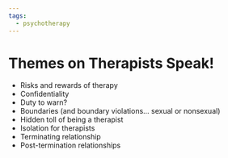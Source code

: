 ```yaml
---
tags:
  - psychotherapy
---
```


# Themes on Therapists Speak!
- Risks and rewards of therapy
- Confidentiality 
- Duty to warn?
- Boundaries (and boundary violations... sexual or nonsexual)
- Hidden toll of being a therapist
- Isolation for therapists
- Terminating relationship
- Post-termination relationships 